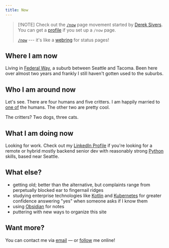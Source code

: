 ```yaml
---
title: Now
---
```



 > 
 > \[!NOTE\]
 > Check out the [`/now`](https://sive.rs/nowff) page movement started by [Derek Sivers](https://sive.rs). You can get a [profile](https://nownownow.com/p/2ugf) if you set up a `/now` page.
 > 
 > [`/now`](https://nownownow.com) --- it's like a [webring](https://en.wikipedia.org/wiki/Webring) for status pages!

## Where I am now

Living in [Federal Way](https://www.cityoffederalway.com), a suburb between Seattle and Tacoma. Been here over almost two years and frankly I still haven't gotten used to the suburbs.

## Who I am around now

Let's see. There are four humans and five critters. I am happily married to [one of](https://hackers.town/@IamMrsGeek) the humans. The other two are pretty cool.

The critters? Two dogs, three cats.

## What I am doing now

Looking for work. Check out my [LinkedIn Profile](https://www.linkedin.com/in/brianwisti/) if you're looking for a remote or hybrid mostly backend senior dev with reasonably strong [Python](../card/Python.md) skills, based near Seattle.

## What else?

* getting old; better than the alternative, but complaints range from perpetually blocked ear to fingernail ridges
* studying enterprise technologies like [Kotlin](https://kotlinlang.org) and [Kubernetes](https://kubernetes.io) for greater confidence answering "yes" when someone asks if I know them
* using [Obsidian](../card/Obsidian.md) for notes
* puttering with new ways to organize this site

## Want more?

You can contact me via [email](mailto:brianwisti@pobox.com) — or [follow](follow.md) me online!
